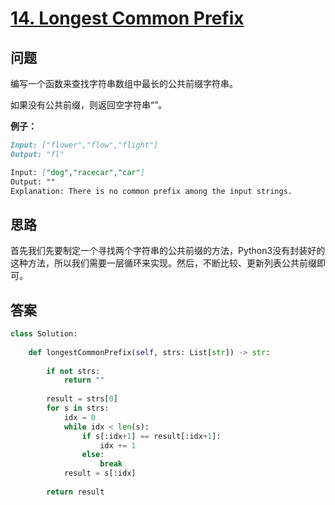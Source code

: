 # [14. Longest Common Prefix](https://leetcode.com/problems/longest-common-prefix/)

## 问题

编写一个函数来查找字符串数组中最长的公共前缀字符串。

如果没有公共前缀，则返回空字符串“”。

**例子：**

```markdown
Input: ["flower","flow","flight"]
Output: "fl"

Input: ["dog","racecar","car"]
Output: ""
Explanation: There is no common prefix among the input strings.
```

## 思路

首先我们先要制定一个寻找两个字符串的公共前缀的方法，Python3没有封装好的这种方法，所以我们需要一层循环来实现。然后，不断比较、更新列表公共前缀即可。

## 答案

```python
class Solution:
    
    def longestCommonPrefix(self, strs: List[str]) -> str:
        
        if not strs:
            return ""
        
        result = strs[0]
        for s in strs:
            idx = 0
            while idx < len(s):
                if s[:idx+1] == result[:idx+1]:
                    idx += 1
                else:
                    break
            result = s[:idx]
                    
        return result
```

